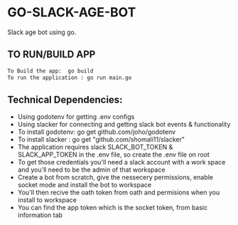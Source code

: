 # GO-SLACK-AGE-BOT

Slack age bot using go.

## TO RUN/BUILD APP

 ```sh
 To Build the app:  go build
 To run the application : go run main.go
 ```
## Technical Dependencies:

* Using godotenv for getting .env configs<br/>
* Using slacker for connecting and getting slack bot events & functionality <br/>
* To install godotenv:  go get github.com/joho/godotenv<br/>
* To install slacker : go get "github.com/shomali11/slacker"<br/>
* The application requires slack SLACK_BOT_TOKEN & SLACK_APP_TOKEN in the .env file, so create the .env file on root
* To get those credentials you'll need a slack account with a work space and you'll need to be the admin of that workspace
* Create a bot from scratch, give the nessecery permissions, enable socket mode and install the bot to workspace
* You'll then recive the oath token from oath and permisions when you install to workspace
* You can find the app token which is the socket token, from basic information tab

